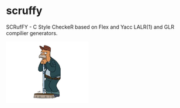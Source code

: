 scruffy
=======
SCRufFY -  C Style CheckeR based on Flex and Yacc LALR(1) and GLR compilier generators.  

![scruffy](/scruffy.png)

